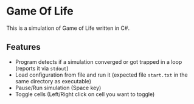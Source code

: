 # Game Of Life

This is a simulation of Game of Life written in C#.

## Features

- Program detects if a simulation converged or got trapped in a loop (reports it via `stdout`) 
- Load configuration from file and run it (expected file `start.txt` in the same directory as executable)
- Pause/Run simulation (Space key)
- Toggle cells (Left/Right click on cell you want to toggle)